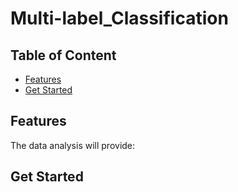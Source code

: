 # Multi-label_Classification

## Table of Content
* [Features](https://github.com/Weijia-Wang341/Multi-label_Classification/blob/main/README.md#Features)
* [Get Started](https://github.com/Weijia-Wang341/Multi-label_Classification/blob/main/README.md#Get-Started)

## Features
The data analysis will provide:


## Get Started
